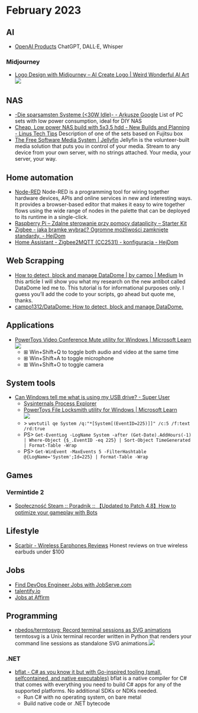 # February 2023

## AI

- [OpenAI Products](https://openai.com/product) ChatGPT, DALL·E, Whisper

### Midjourney

- [Logo Design with Midjourney – AI Create Logo | Weird Wonderful AI Art](https://weirdwonderfulai.art/general/logo-design-with-midjourney-ai-create-logo/) <img src="https://weirdwonderfulai.art/wp-content/uploads/2022/09/logo-design-post-940x675.jpg"/>

## NAS

- [-Die sparsamsten Systeme (<30W Idle)- - Arkusze Google](https://docs.google.com/spreadsheets/d/1LHvT2fRp7I6Hf18LcSzsNnjp10VI-odvwZpQZKv_NCI/edit#gid=0) List of PC sets with low power consumption, ideal for DIY NAS
- [Cheap, Low power NAS build with 5x3,5 hdd - New Builds and Planning - Linus Tech Tips](https://linustechtips.com/topic/1477129-cheap-low-power-nas-build-with-5x35-hdd/#comment-15722949) Description of one of the sets based on Fujitsu box
- [The Free Software Media System | Jellyfin](https://jellyfin.org/) Jellyfin is the volunteer-built media solution that puts you in control of your media. Stream to any device from your own server, with no strings attached. Your media, your server, your way.

## Home automation

- [Node-RED](https://nodered.org/) Node-RED is a programming tool for wiring together hardware devices, APIs and online services in new and interesting ways. It provides a browser-based editor that makes it easy to wire together flows using the wide range of nodes in the palette that can be deployed to its runtime in a single-click.
- [Raspberry Pi – Zdalne sterowanie przy pomocy dataplicity – Starter Kit](https://starter-kit.nettigo.pl/2018/03/raspberry-pi-zdalne-sterowanie-przy-pomocy-dataplicity/)
- [Zigbee - jaką bramkę wybrać? Ogromne możliwości zamknięte standardy. - HejDom](https://hejdom.pl/blog/20-testy-porownawcze/131-zigbee-jaka-bramke-wybrac-ogromne-mozliwosci-zamkniete-standardy.html)
- [Home Assistant - Zigbee2MQTT (CC2531) - konfiguracja - HejDom](https://hejdom.pl/blog/22-home-assistant/96-home-assistant-zigbee2mqtt-cc2531-za-4-i-programowanie-przez-nodemcu.html)

## Web Scrapping 

- [How to detect, block and manage DataDome | by campo | Medium](https://medium.com/@campo1312/how-to-detect-block-and-manage-datadome-c6e94c74a4f4) In this article I will show you what my research on the new antibot called DataDome led me to. This tutorial is for informational purposes only. I guess you’ll add the code to your scripts, go ahead but quote me, thanks.
- [campo1312/DataDome: How to detect, block and manage DataDome.](https://github.com/campo1312/DataDome)


## Applications

- [PowerToys Video Conference Mute utility for Windows | Microsoft Learn](https://learn.microsoft.com/en-us/windows/powertoys/video-conference-mute)<br/><img src="https://learn.microsoft.com/en-us/windows/images/pt-vcm-source-in-app.png"/>
    - ⊞ Win+Shift+Q to toggle both audio and video at the same time
    - ⊞ Win+Shift+A to toggle microphone
    - ⊞ Win+Shift+O to toggle camera

## System tools

- [Can Windows tell me what is using my USB drive? - Super User](https://superuser.com/questions/87364/can-windows-tell-me-what-is-using-my-usb-drive)
    - [Sysinternals Process Explorer](http://technet.microsoft.com/en-us/sysinternals/bb896653.aspx)
    - [PowerToys File Locksmith utility for Windows | Microsoft Learn](https://learn.microsoft.com/en-us/windows/powertoys/file-locksmith)<br/><img src="https://learn.microsoft.com/en-us/windows/images/powertoys-file-locksmith.gif"/>
    - &gt; `wevtutil qe System /q:"*[System[(EventID=225)]]" /c:5 /f:text /rd:true`
    - PS&gt; `Get-EventLog -LogName System -after (Get-Date).AddHours(-1) | Where-Object {$_.EventID -eq 225} | Sort-Object TimeGenerated | Format-Table -Wrap`
    - PS&gt; `Get-WinEvent -MaxEvents 5 -FilterHashtable @{LogName='System';Id=225} | Format-Table -Wrap`


## Games

### Vermintide 2

- [Społeczność Steam :: Poradnik :: 【Updated to Patch 4.8】How to optimize your gameplay with Bots](https://steamcommunity.com/sharedfiles/filedetails/?id=2068782454)


## Lifestyle

- [Scarbir - Wireless Earphones Reviews](https://www.scarbir.com/) Honest reviews on true wireless earbuds under $100

## Jobs

- [Find DevOps Engineer Jobs with JobServe.com](https://www.jobserve.com/gb/en/JobListing.aspx?shid=512A9AA37511B776451B&q=DevOps%20Engineer&lq=England&src=51784C66D7&js=1)
- [talentify.io](https://affirm.talentify.io/job/staff-software-engineer-backend-purchasing-poland-maine-affirm-5272265003)
- [Jobs at Affirm](https://boards.greenhouse.io/affirm)

## Programming

- [nbedos/termtosvg: Record terminal sessions as SVG animations](https://github.com/nbedos/termtosvg) termtosvg is a Unix terminal recorder written in Python that renders your command line sessions as standalone SVG animations.<img src="https://github.com/nbedos/termtosvg/raw/develop/docs/examples/awesome_window_frame_powershell.svg">

### .NET

- [bflat - C# as you know it but with Go-inspired tooling (small, selfcontained, and native executables)](https://flattened.net/) bflat is a native compiler for C# that comes with everything you need to build C# apps for any of the supported platforms. No additional SDKs or NDKs needed.
    - Run C# with no operating system, on bare metal
    - Build native code or .NET bytecode

